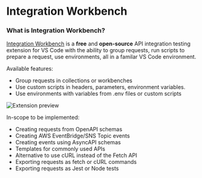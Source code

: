 # Integration Workbench

### What is Integration Workbench?
[Integration Workbench](https://integrationbench.com) is a **free** and **open-source** API integration testing extension for VS Code with the ability to group requests, run scripts to prepare a request, use environments, all in a familar VS Code environment.

Available features:
 - Group requests in collections or workbenches
 - Use custom scripts in headers, parameters, environment variables.
 - Use environments with variables from .env files or custom scripts

![Extension preview](https://i.imgur.com/Ky2sBU2.gif)

In-scope to be implemented:
 - Creating requests from OpenAPI schemas
 - Creating AWS EventBridge/SNS Topic events
 - Creating events using AsyncAPI schemas
 - Templates for commonly used APIs
 - Alternative to use cURL instead of the Fetch API
 - Exporting requests as fetch or cURL commands
 - Exporting requests as Jest or Node tests
